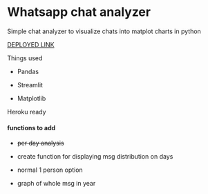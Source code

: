 # Whatsapp chat analyzer



Simple chat analyzer to visualize chats into matplot charts in python

[DEPLOYED LINK](https://simple-whatsapp-analyzer.herokuapp.com/)

Things used

  - Pandas

  - Streamlit

  - Matplotlib


Heroku ready

#### functions to add

-  ~~per day analysis~~ 

-   create function for displaying msg distribution on days

-   normal 1 person option

-   graph of whole msg in year


